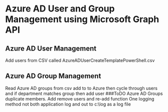 # Azure AD User and Group Management using Microsoft Graph API
## Azure AD User Management
Add users from CSV called AzureADUserCreateTemplatePowerShell.csv
## Azure AD Group Management
Read Azure AD groups from csv add to to Azure then cycle through users and if department matches group then add user
###ToDO
Azure AD Groups duplicate members. Add remove users and re-add function
One logging method not both application log and out to c:\log as a log file